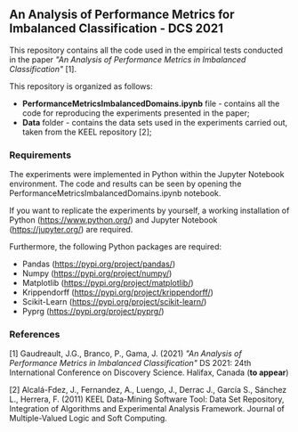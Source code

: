 ## An Analysis of Performance Metrics for Imbalanced Classification - DCS 2021

This repository contains all the code used in the empirical tests conducted in the paper *"An Analysis of Performance Metrics in Imbalanced Classification"* [1].

This repository is organized as follows:

* **PerformanceMetricsImbalancedDomains.ipynb** file - contains all the code for reproducing the experiments presented in the paper;
* **Data** folder - contains the data sets used in the experiments carried out, taken from the KEEL repository [2];

### Requirements
The experiments were implemented in Python within the Jupyter Notebook environment. The code and results can be seen by opening the PerformanceMetricsImbalancedDomains.ipynb notebook.

If you want to replicate the experiments by yourself, a working installation of Python (https://www.python.org/) and Jupyter Notebook (https://jupyter.org/) are required.

Furthermore, the following Python packages are required:

- Pandas (https://pypi.org/project/pandas/)
- Numpy (https://pypi.org/project/numpy/)
- Matplotlib (https://pypi.org/project/matplotlib/)
- Krippendorff (https://pypi.org/project/krippendorff/)
- Scikit-Learn (https://pypi.org/project/scikit-learn/)
- Pyprg (https://pypi.org/project/pyprg/)

### References
[1] Gaudreault, J.G., Branco, P., Gama, J. (2021) *"An Analysis of Performance Metrics in Imbalanced Classification"* DS 2021: 24th International Conference on Discovery Science. Halifax, Canada (**to appear**)

[2] Alcalá-Fdez, J., Fernandez, A., Luengo, J., Derrac J., García S., Sánchez L., Herrera, F. (2011) KEEL Data-Mining Software Tool: Data Set Repository, Integration of Algorithms and Experimental Analysis Framework. Journal of Multiple-Valued Logic and Soft Computing.
